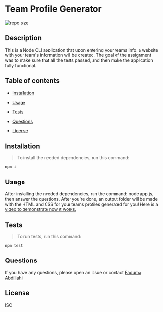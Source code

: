 # Team Profile Generator
![repo size](https://img.shields.io/badge/dependencies-up%20to%20date-brightgreen)

## Description

This is a Node CLI application that upon entering your teams info, a website with your team's information will be created. The goal of the assignment was to make sure that all the tests passed, and then make the application fully functional. 

## Table of contents

* [Installation](#installation)

* [Usage](#usage)

* [Tests](#tests)

* [Questions](#questions)

* [License](#license)

## Installation

>To install the needed dependencies, run this command:

```
npm i
```

## Usage

After installing the needed dependencies, run the command: node app.js, then answer the questions. After you're done, an output folder will be made with the HTML and CSS for your teams profiles generated for you! Here is a [video to demonstrate how it works.](#)

## Tests

>To run tests, run this command:

```
npm test
```

## Questions

If you have any questions, please open an issue or contact [Faduma Abdillahi](https://github.com/Faduma92).

## License

ISC